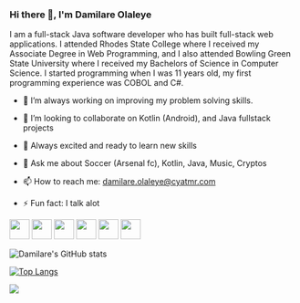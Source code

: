 ### Hi there 👋, I'm Damilare Olaleye

I am a full-stack Java software developer who has built full-stack web applications. I attended Rhodes State College where I received my Associate Degree in Web Programming, and I also attended Bowling Green State University where I received my Bachelors of Science in Computer Science. I started programming when I was 11 years old, my first programming experience was COBOL and C#. 

- 🔭 I’m always working on improving my problem solving skills.

- 👯 I’m looking to collaborate on Kotlin (Android), and Java fullstack projects

- 🥳 Always excited and ready to learn new skills

- 💬 Ask me about Soccer (Arsenal fc), Kotlin, Java, Music, Cryptos

- 📫 How to reach me: damilare.olaleye@cyatmr.com

- ⚡ Fun fact: I talk alot 

<p float="center">
  <img src="https://cdn.vox-cdn.com/thumbor/VoXJ8IaxCj5_U-366JhtUHLkdQ0=/0x0:640x427/1400x1050/filters:focal(0x0:640x427):format(jpeg)/cdn.vox-cdn.com/assets/1087137/java_logo_640.jpg" width="35" height="35" />
  <img src="https://cms-assets.tutsplus.com/uploads/users/1499/posts/29744/preview_image/kotlin.jpg" width="35" height="35" /> 
  <img src="https://git-scm.com/images/logos/downloads/Git-Icon-1788C.png" width="35" height="35"/>
  <img src="https://cdn.dribbble.com/users/66221/screenshots/1655593/html5.png" width="35" height="35"/>
  <img src="https://www.seekpng.com/png/full/80-803501_javascript-logo-logo-de-java-script-png.png" width="35" height="35"/>
   <img src="https://encrypted-tbn0.gstatic.com/images?q=tbn:ANd9GcSDsp9ILN5m0a3eSUdlW8tI92p9WOlT_Q5mYA&usqp=CAU" width="35" height="35"/>
</p>

![Damilare's GitHub stats](https://github-readme-stats.vercel.app/api?username=damilare-olaleye&show_icons=true&theme=merko)

[![Top Langs](https://github-readme-stats.vercel.app/api/top-langs/?username=damilare-olaleye&langs_count=8)](https://github.com/damilare-olaleye/github-readme-stats)

![](https://komarev.com/ghpvc/?username=damilare-olaleye&label=Profile+Views&color=green)

